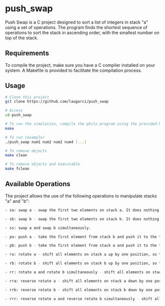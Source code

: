 # push_swap
Push Swap is a C project designed to sort a list of integers in stack "a" using a set of operations. The program finds the shortest sequence of operations to sort the stack in ascending order, with the smallest number on top of the stack.

## Requirements
To compile the project, make sure you have a C compiler installed on your system. A Makefile is provided to facilitate the compilation process.

## Usage

```bash
# Clone this project
git clone https://github.com/laugarci/push_swap

# Access
cd push_swap

# To run the simulation, compile the philo program using the provided Makefile:
make

# To run (example)
./push_swap num1 num2 num2 num4 [...]

# To remove objects
make clean

# To remove objects and executable
make fclean

```

## Available Operations
The project allows the use of the following operations to manipulate stacks "a" and "b":
```bash
- sa: swap a - swap the first two elements on stack a. It does nothing if there is one or fewer elements.

- sb: swap b - swap the first two elements on stack b. It does nothing if there is one or fewer elements.

- ss: swap a and swap b simultaneously.

- pa: push a - take the first element from stack b and push it to the top of stack a. It does nothing if stack b is empty.

- pb: push b - take the first element from stack a and push it to the top of stack b. It does nothing if stack a is empty.

- ra: rotate a - shift all elements on stack a up by one position, so the first element becomes the last.

- rb: rotate b - shift all elements on stack b up by one position, so the first element becomes the last.

- rr: rotate a and rotate b simultaneously - shift all elements on stack a and stack b up by one position, so the first element becomes the last.

- rra: reverse rotate a - shift all elements on stack a down by one position, so the last element becomes the first.

- rrb: reverse rotate b - shift all elements on stack b down by one position, so the last element becomes the first.

- rrr: reverse rotate a and reverse rotate b simultaneously - shift all elements on stack a and stack b down by one position, so the last element becomes the first.
```
